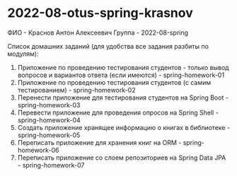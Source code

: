 # 2022-08-otus-spring-krasnov

ФИО - Краснов Антон Алексеевич
Группа - 2022-08-spring

Список домашних заданий (для удобства все задания разбиты по модулям):
1. Приложение по проведению тестирования студентов - только вывод вопросов и вариантов ответа (если имеются) -  spring-homework-01
2. Приложение по проведению тестирования студентов (с самим тестированием) -  spring-homework-02
3. Перенести приложение для тестирования студентов на Spring Boot - spring-homework-03
4. Перевести приложение для проведения опросов на Spring Shell - spring-homework-04
5. Создать приложение хранящее информацию о книгах в библиотеке - spring-homework-05
6. Переписать приложение для хранения книг на ORM - spring-homework-06
7. Переписать приложение со слоем репозиториев на Spring Data JPA - spring-homework-07